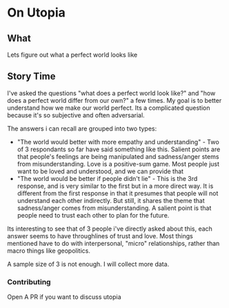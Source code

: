 # On Utopia

## What

Lets figure out what a perfect world looks like

## Story Time 

I've asked the questions "what does a perfect world look like?" and "how does a perfect world differ from our own?" a few times. My goal is to better understand how we make our world perfect. Its a complicated question because it's so subjective and often adversarial. 

The answers i can recall are grouped into two types:
- "The world would better with more empathy and understanding" - Two of 3 respondants so far have said something like this. Salient points are that people's feelings are being manipulated and sadness/anger stems from misunderstanding. Love is a positive-sum game. Most people just want to be loved and understood, and we can provide that
- "The world would be better if people didn't lie" - This is the 3rd response, and is very similar to the first but in a more direct way. It is different from the first response in that it presumes that people will not understand each other indirectly. But still, it shares the theme that sadness/anger comes from misunderstanding. A salient point is that people need to trust each other to plan for the future.  

Its interesting to see that of 3 people i've directly asked about this, each answer seems to have throughlines of trust and love. Most things mentioned have to do with interpersonal, "micro" relationships, rather than macro things like geopolitics.

A sample size of 3 is not enough. I will collect more data.

### Contributing

Open A PR if you want to discuss utopia
